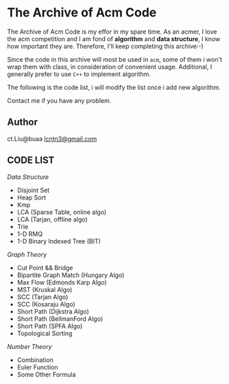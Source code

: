 The Archive of Acm Code
===
The Archive of Acm Code is my effor in my spare time. As an acmer, I love the acm competition and I am fond of  **algorithm** and **data structure**, I know how important they are. Therefore, I'll keep completing this archive:-)  

Since the code in this archive will most be used in `acm`, some of them i won't wrap them with class, in consideration of convenient usage. Additional, I generally prefer to use `C++` to implement algorithm.

The following is the code list, i will modify the list once i add new algorithm.  

Contact me if you have any problem.

Author
---
ct.Liu@buaa <lcntn3@gmail.com>

CODE LIST
---
*Data Structure*  

- Disjoint Set
- Heap Sort  
- Kmp  
- LCA (Sparse Table, online algo)
- LCA (Tarjan, offline algo)
- Trie  
- 1-D RMQ
- 1-D Binary Indexed Tree (BIT)

*Graph Theory*  

- Cut Point && Bridge
- Bipartite Graph Match (Hungary Algo)
- Max Flow (Edmonds Karp Algo)
- MST (Kruskal Algo)
- SCC (Tarjan Algo)
- SCC (Kosaraju Algo)
- Short Path (Dijkstra Algo)
- Short Path (BellmanFord Algo)
- Short Path (SPFA Algo)
- Topological Sorting

*Number Theory*

- Combination
- Euler Function
- Some Other Formula
